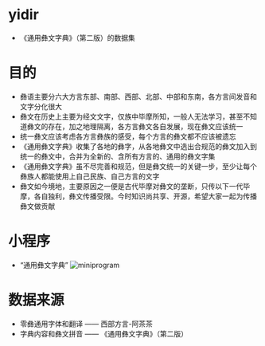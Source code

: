 # yidir
- 《通用彝文字典》（第二版）的数据集
# 目的
- 彝语主要分六大方言东部、南部、西部、北部、中部和东南，各方言间发音和文字分化很大
- 彝文在历史上主要为经文文字，仅族中毕摩所知，一般人无法学习，甚至不知道彝文的存在，加之地理隔离，各方言彝文各自发展，现在彝文应该统一
- 统一彝文应该考虑各方言彝族的感受，每个方言的彝文都不应该被遗忘
- 《通用彝文字典》收集了各地的彝字，从各地彝文中选出合规范的彝文加入到统一的彝文中，合并为全新的、含所有方言的、通用的彝文字集
- 《通用彝文字典》虽不尽完善和规范，但是彝文统一的关键一步，至少让每个彝族人都能使用上自己民族、自己方言的文字
- 彝文如今境地，主要原因之一便是古代毕摩对彝文的垄断，只传以下一代毕摩，各自独利，彝文传播受限。今时知识尚共享、开源，希望大家一起为传播彝文做贡献
# 小程序
- “通用彝文字典”
![miniprogram](https://user-images.githubusercontent.com/55614027/217171884-6a63b3a5-9ac1-4fc6-bb67-15d9ec2db815.png)

# 数据来源
- 零彝通用字体和翻译 —— 西部方言-阿茶茶
- 字典内容和彝文拼音 —— 《通用彝文字典》（第二版）
